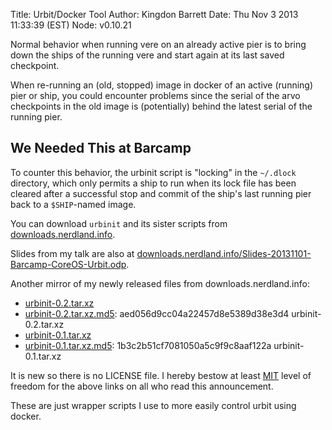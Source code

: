 Title: Urbit/Docker Tool
Author: Kingdon Barrett
Date: Thu Nov 3 2013 11:33:39 (EST)
Node: v0.10.21

Normal behavior when running vere on an already active pier is to bring down
the ships of the running vere and start again at its last saved checkpoint.

When re-running an (old, stopped) image in docker of an active (running) pier
or ship, you could encounter problems since the serial of the arvo checkpoints
in the old image is (potentially) behind the latest serial of the running pier.

## We Needed This at Barcamp

To counter this behavior, the urbinit script is "locking" in the `~/.dlock`
directory, which only permits a ship to run when its lock file has been cleared
after a successful stop and commit of the ship's last running pier back to a
`$SHIP`-named image.

You can download `urbinit` and its sister scripts from <a href="//downloads.nerdland.info/urbinit/urbinit-0.2.tar.xz">downloads.nerdland.info</a>.

Slides from my talk are also at <a href="//downloads.nerdland.info/Slides-20131101-Barcamp-CoreOS-Urbit.odp">downloads.nerdland.info/Slides-20131101-Barcamp-CoreOS-Urbit.odp</a>.

Another mirror of my newly released files from downloads.nerdland.info:

* <a href="/urbinit-0.2.tar.xz">urbinit-0.2.tar.xz</a>
* <a href="/urbinit-0.2.tar.xz.md5.txt">urbinit-0.2.tar.xz.md5</a>: aed056d9cc04a22457d8e5389d38e3d4  urbinit-0.2.tar.xz
* <a href="/urbinit-0.1.tar.xz">urbinit-0.1.tar.xz</a>
* <a href="/urbinit-0.1.tar.xz.md5.txt">urbinit-0.1.tar.xz.md5</a>: 1b3c2b51cf7081050a5c9f9c8aaf122a  urbinit-0.1.tar.xz

It is new so there is no LICENSE file.  I hereby bestow at least <a
href="http://opensource.org/licenses/MIT">MIT</a> level of freedom for the
above links on all who read this announcement.

These are just wrapper scripts I use to more easily control urbit using docker.
